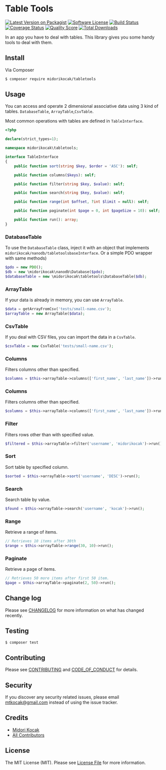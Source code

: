# Table Tools

[![Latest Version on Packagist][ico-version]][link-packagist]
[![Software License][ico-license]](LICENSE.md)
[![Build Status][ico-travis]][link-travis]
[![Coverage Status][ico-scrutinizer]][link-scrutinizer]
[![Quality Score][ico-code-quality]][link-code-quality]
[![Total Downloads][ico-downloads]][link-downloads]

In an app you have to deal with tables. This library gives you some handy tools to deal with them.

## Install

Via Composer

``` bash
$ composer require midorikocak/tabletools
```

## Usage

You can access and operate 2 dimensional associative data using 3 kind of tables. `DatabaseTable`, 
`ArrayTable`,`CsvTable`.

Most common operations with tables are defined in `TableInterface`.

```php
<?php

declare(strict_types=1);

namespace midorikocak\tabletools;

interface TableInterface
{
    public function sort(string $key, $order = 'ASC'): self;

    public function columns($keys): self;

    public function filter(string $key, $value): self;

    public function search(string $key, $value): self;

    public function range(int $offset, ?int $limit = null): self;

    public function paginate(int $page = 0, int $pageSize = 10): self;

    public function run(): array;
}
```


### DatabaseTable

To use the `DatabaseTable` class, inject it with an object that implements `midorikocak/nanodb/tabletoolsbaseInterface`. 
Or a simple PDO wrapper with same methods)

```php
$pdo = new PDO();
$db = new \midorikocak\nanodb\Database($pdo);
$databaseTable = new \midorikocak\tabletools\DatabaseTable($db);
```

### ArrayTable

If your data is already in memory, you can use `ArrayTable`. 

```php
$data = getArrayFromCsv('tests/small-name.csv');
$arrayTable = new ArrayTable($data);
```

### CsvTable

If you deal with CSV files, you can import the data in a `CsvTable`.

```php
$csvTable = new CsvTable('tests/small-name.csv');
```

### Columns

Filters columns other than specified.

```php
$columns = $this->arrayTable->columns(['first_name', 'last_name'])->run();
```

### Columns

Filters columns other than specified.

```php
$columns = $this->arrayTable->columns(['first_name', 'last_name'])->run();
```

### Filter

Filters rows other than with specified value.

```php
$filtered = $this->arrayTable->filter('username', 'midorikocak')->run();
```

### Sort

Sort table by specified column.

```php
$sorted = $this->arrayTable->sort('username', 'DESC')->run();
```

### Search

Search table by value.

```php
$found = $this->arrayTable->search('username', 'kocak')->run();
```

### Range

Retrieve a range of items. 

```php
// Retrieves 10 items after 30th
$range = $this->arrayTable->range(30, 10)->run();
```

### Paginate

Retrieve a page of items. 

```php
// Retrieves 50 more items after first 50 item. 
$page = $this->arrayTable->paginate(2, 50)->run();
```

## Change log

Please see [CHANGELOG](CHANGELOG.md) for more information on what has changed recently.

## Testing

``` bash
$ composer test
```

## Contributing

Please see [CONTRIBUTING](CONTRIBUTING.md) and [CODE_OF_CONDUCT](CODE_OF_CONDUCT.md) for details.

## Security

If you discover any security related issues, please email mtkocak@gmail.com instead of using the issue tracker.

## Credits

- [Midori Kocak][link-author]
- [All Contributors][link-contributors]

## License

The MIT License (MIT). Please see [License File](LICENSE.md) for more information.

[ico-version]: https://img.shields.io/packagist/v/midorikocak/tabletools.svg?style=flat-square
[ico-license]: https://img.shields.io/badge/license-MIT-brightgreen.svg?style=flat-square
[ico-travis]: https://img.shields.io/travis/midorikocak/tabletools/master.svg?style=flat-square
[ico-scrutinizer]: https://img.shields.io/scrutinizer/coverage/g/midorikocak/tabletools.svg?style=flat-square
[ico-code-quality]: https://img.shields.io/scrutinizer/g/midorikocak/tabletools.svg?style=flat-square
[ico-downloads]: https://img.shields.io/packagist/dt/midorikocak/tabletools.svg?style=flat-square

[link-packagist]: https://packagist.org/packages/midorikocak/tabletools
[link-travis]: https://travis-ci.org/midorikocak/tabletools
[link-scrutinizer]: https://scrutinizer-ci.com/g/midorikocak/tabletools/code-structure
[link-code-quality]: https://scrutinizer-ci.com/g/midorikocak/tabletools
[link-downloads]: https://packagist.org/packages/midorikocak/tabletools
[link-author]: https://github.com/midorikocak
[link-contributors]: ../../contributors
